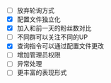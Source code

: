 - [ ] 放弃轮询方式
- [x] 配置文件独立化
- [x] 加入和前一天的粉丝数对比
- [ ] 不同群可以关注不同的UP
- [x] 查询指令可以通过配置文件更改
- [ ] 增加管理员权限
- [ ] 异常处理
- [ ] 更丰富的表现形式
